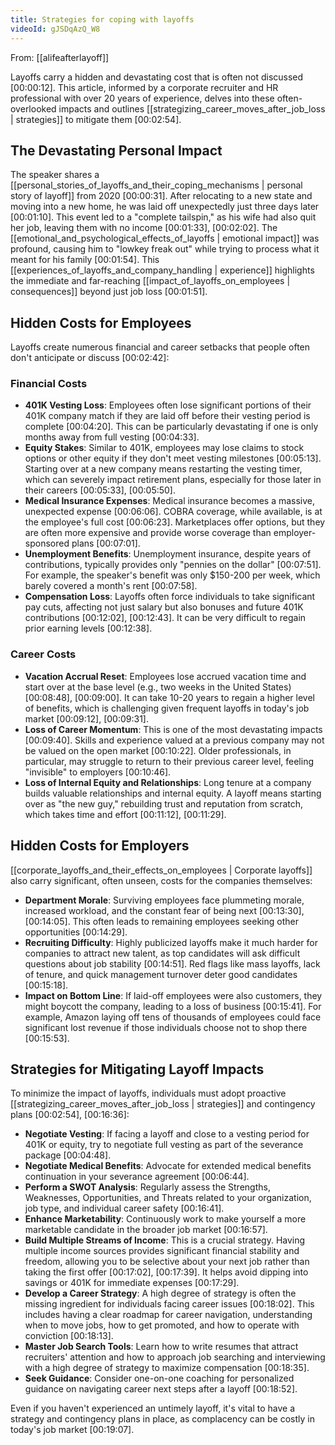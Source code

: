```yaml
---
title: Strategies for coping with layoffs
videoId: gJSDqAzQ_W8
---
```


From: [[alifeafterlayoff]] <br/> 

Layoffs carry a hidden and devastating cost that is often not discussed <a class="yt-timestamp" data-t="00:00:12">[00:00:12]</a>. This article, informed by a corporate recruiter and HR professional with over 20 years of experience, delves into these often-overlooked impacts and outlines [[strategizing_career_moves_after_job_loss | strategies]] to mitigate them <a class="yt-timestamp" data-t="00:02:54">[00:02:54]</a>.

## The Devastating Personal Impact
The speaker shares a [[personal_stories_of_layoffs_and_their_coping_mechanisms | personal story of layoff]] from 2020 <a class="yt-timestamp" data-t="00:00:31">[00:00:31]</a>. After relocating to a new state and moving into a new home, he was laid off unexpectedly just three days later <a class="yt-timestamp" data-t="00:01:10">[00:01:10]</a>. This event led to a "complete tailspin," as his wife had also quit her job, leaving them with no income <a class="yt-timestamp" data-t="00:01:33">[00:01:33]</a>, <a class="yt-timestamp" data-t="00:02:02">[00:02:02]</a>. The [[emotional_and_psychological_effects_of_layoffs | emotional impact]] was profound, causing him to "lowkey freak out" while trying to process what it meant for his family <a class="yt-timestamp" data-t="00:01:54">[00:01:54]</a>. This [[experiences_of_layoffs_and_company_handling | experience]] highlights the immediate and far-reaching [[impact_of_layoffs_on_employees | consequences]] beyond just job loss <a class="yt-timestamp" data-t="00:01:51">[00:01:51]</a>.

## Hidden Costs for Employees
Layoffs create numerous financial and career setbacks that people often don't anticipate or discuss <a class="yt-timestamp" data-t="00:02:42">[00:02:42]</a>:

### Financial Costs
*   **401K Vesting Loss**: Employees often lose significant portions of their 401K company match if they are laid off before their vesting period is complete <a class="yt-timestamp" data-t="00:04:20">[00:04:20]</a>. This can be particularly devastating if one is only months away from full vesting <a class="yt-timestamp" data-t="00:04:33">[00:04:33]</a>.
*   **Equity Stakes**: Similar to 401K, employees may lose claims to stock options or other equity if they don't meet vesting milestones <a class="yt-timestamp" data-t="00:05:13">[00:05:13]</a>. Starting over at a new company means restarting the vesting timer, which can severely impact retirement plans, especially for those later in their careers <a class="yt-timestamp" data-t="00:05:33">[00:05:33]</a>, <a class="yt-timestamp" data-t="00:05:50">[00:05:50]</a>.
*   **Medical Insurance Expenses**: Medical insurance becomes a massive, unexpected expense <a class="yt-timestamp" data-t="00:06:06">[00:06:06]</a>. COBRA coverage, while available, is at the employee's full cost <a class="yt-timestamp" data-t="00:06:23">[00:06:23]</a>. Marketplaces offer options, but they are often more expensive and provide worse coverage than employer-sponsored plans <a class="yt-timestamp" data-t="00:07:01">[00:07:01]</a>.
*   **Unemployment Benefits**: Unemployment insurance, despite years of contributions, typically provides only "pennies on the dollar" <a class="yt-timestamp" data-t="00:07:51">[00:07:51]</a>. For example, the speaker's benefit was only $150-200 per week, which barely covered a month's rent <a class="yt-timestamp" data-t="00:07:58">[00:07:58]</a>.
*   **Compensation Loss**: Layoffs often force individuals to take significant pay cuts, affecting not just salary but also bonuses and future 401K contributions <a class="yt-timestamp" data-t="00:12:02">[00:12:02]</a>, <a class="yt-timestamp" data-t="00:12:43">[00:12:43]</a>. It can be very difficult to regain prior earning levels <a class="yt-timestamp" data-t="00:12:38">[00:12:38]</a>.

### Career Costs
*   **Vacation Accrual Reset**: Employees lose accrued vacation time and start over at the base level (e.g., two weeks in the United States) <a class="yt-timestamp" data-t="00:08:48">[00:08:48]</a>, <a class="yt-timestamp" data-t="00:09:00">[00:09:00]</a>. It can take 10-20 years to regain a higher level of benefits, which is challenging given frequent layoffs in today's job market <a class="yt-timestamp" data-t="00:09:12">[00:09:12]</a>, <a class="yt-timestamp" data-t="00:09:31">[00:09:31]</a>.
*   **Loss of Career Momentum**: This is one of the most devastating impacts <a class="yt-timestamp" data-t="00:09:40">[00:09:40]</a>. Skills and experience valued at a previous company may not be valued on the open market <a class="yt-timestamp" data-t="00:10:22">[00:10:22]</a>. Older professionals, in particular, may struggle to return to their previous career level, feeling "invisible" to employers <a class="yt-timestamp" data-t="00:10:46">[00:10:46]</a>.
*   **Loss of Internal Equity and Relationships**: Long tenure at a company builds valuable relationships and internal equity. A layoff means starting over as "the new guy," rebuilding trust and reputation from scratch, which takes time and effort <a class="yt-timestamp" data-t="00:11:12">[00:11:12]</a>, <a class="yt-timestamp" data-t="00:11:29">[00:11:29]</a>.

## Hidden Costs for Employers
[[corporate_layoffs_and_their_effects_on_employees | Corporate layoffs]] also carry significant, often unseen, costs for the companies themselves:
*   **Department Morale**: Surviving employees face plummeting morale, increased workload, and the constant fear of being next <a class="yt-timestamp" data-t="00:13:30">[00:13:30]</a>, <a class="yt-timestamp" data-t="00:14:05">[00:14:05]</a>. This often leads to remaining employees seeking other opportunities <a class="yt-timestamp" data-t="00:14:29">[00:14:29]</a>.
*   **Recruiting Difficulty**: Highly publicized layoffs make it much harder for companies to attract new talent, as top candidates will ask difficult questions about job stability <a class="yt-timestamp" data-t="00:14:51">[00:14:51]</a>. Red flags like mass layoffs, lack of tenure, and quick management turnover deter good candidates <a class="yt-timestamp" data-t="00:15:18">[00:15:18]</a>.
*   **Impact on Bottom Line**: If laid-off employees were also customers, they might boycott the company, leading to a loss of business <a class="yt-timestamp" data-t="00:15:41">[00:15:41]</a>. For example, Amazon laying off tens of thousands of employees could face significant lost revenue if those individuals choose not to shop there <a class="yt-timestamp" data-t="00:15:53">[00:15:53]</a>.

## Strategies for Mitigating Layoff Impacts
To minimize the impact of layoffs, individuals must adopt proactive [[strategizing_career_moves_after_job_loss | strategies]] and contingency plans <a class="yt-timestamp" data-t="00:02:54">[00:02:54]</a>, <a class="yt-timestamp" data-t="00:16:36">[00:16:36]</a>:

*   **Negotiate Vesting**: If facing a layoff and close to a vesting period for 401K or equity, try to negotiate full vesting as part of the severance package <a class="yt-timestamp" data-t="00:04:48">[00:04:48]</a>.
*   **Negotiate Medical Benefits**: Advocate for extended medical benefits continuation in your severance agreement <a class="yt-timestamp" data-t="00:06:44">[00:06:44]</a>.
*   **Perform a SWOT Analysis**: Regularly assess the Strengths, Weaknesses, Opportunities, and Threats related to your organization, job type, and individual career safety <a class="yt-timestamp" data-t="00:16:41">[00:16:41]</a>.
*   **Enhance Marketability**: Continuously work to make yourself a more marketable candidate in the broader job market <a class="yt-timestamp" data-t="00:16:57">[00:16:57]</a>.
*   **Build Multiple Streams of Income**: This is a crucial strategy. Having multiple income sources provides significant financial stability and freedom, allowing you to be selective about your next job rather than taking the first offer <a class="yt-timestamp" data-t="00:17:02">[00:17:02]</a>, <a class="yt-timestamp" data-t="00:17:39">[00:17:39]</a>. It helps avoid dipping into savings or 401K for immediate expenses <a class="yt-timestamp" data-t="00:17:29">[00:17:29]</a>.
*   **Develop a Career Strategy**: A high degree of strategy is often the missing ingredient for individuals facing career issues <a class="yt-timestamp" data-t="00:18:02">[00:18:02]</a>. This includes having a clear roadmap for career navigation, understanding when to move jobs, how to get promoted, and how to operate with conviction <a class="yt-timestamp" data-t="00:18:13">[00:18:13]</a>.
*   **Master Job Search Tools**: Learn how to write resumes that attract recruiters' attention and how to approach job searching and interviewing with a high degree of strategy to maximize compensation <a class="yt-timestamp" data-t="00:18:35">[00:18:35]</a>.
*   **Seek Guidance**: Consider one-on-one coaching for personalized guidance on navigating career next steps after a layoff <a class="yt-timestamp" data-t="00:18:52">[00:18:52]</a>.

Even if you haven't experienced an untimely layoff, it's vital to have a strategy and contingency plans in place, as complacency can be costly in today's job market <a class="yt-timestamp" data-t="00:19:07">[00:19:07]</a>.